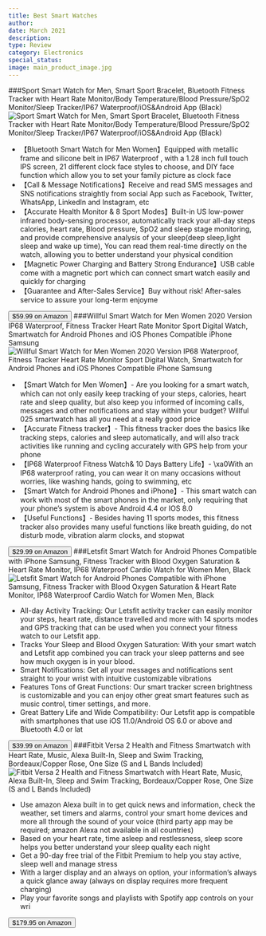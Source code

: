 ```yaml
---
title: Best Smart Watches
author: 
date: March 2021
description: 
type: Review
category: Electronics
special_status: 
image: main_product_image.jpg
---
```

###Sport Smart Watch for Men, Smart Sport Bracelet, Bluetooth Fitness Tracker with Heart Rate Monitor/Body Temperature/Blood Pressure/SpO2 Monitor/Sleep Tracker/IP67 Waterproof/iOS&Android App (Black)
![Sport Smart Watch for Men, Smart Sport Bracelet, Bluetooth Fitness Tracker with Heart Rate Monitor/Body Temperature/Blood Pressure/SpO2 Monitor/Sleep Tracker/IP67 Waterproof/iOS&Android App (Black)](https://images-na.ssl-images-amazon.com/images/I/71aTv3RKb1L.__AC_SX300_SY300_QL70_ML2_.jpg)
- 【Bluetooth Smart Watch for Men Women】Equipped with metallic frame and silicone belt in IP67 Waterproof , with a 1.28 inch full touch IPS screen, 21 different clock face styles to choose, and DIY face function which allow you to set your family picture as clock face
- 【Call & Message Notifications】Receive and read SMS messages and SNS notifications straightly from social App such as Facebook, Twitter, WhatsApp, LinkedIn and Instagram, etc
- 【Accurate Health Monitor & 8 Sport Modes】Built-in US low-power infrared body-sensing processor, automatically track your all-day steps calories, heart rate, Blood pressure, SpO2 and sleep stage monitoring, and provide comprehensive analysis of your sleep(deep sleep,light sleep and wake up time), You can read them real-time directly on the watch, allowing you to better understand your physical condition
- 【Magnetic Power Charging and Battery Strong Endurance】USB cable come with a magnetic port which can connect smart watch easily and quickly for charging
- 【Guarantee and After-Sales Service】Buy without risk! After-sales service to assure your long-term enjoyme

[<button class="button">$59.99 on Amazon</button>](https://www.amazon.com/gp/slredirect/picassoRedirect.html/ref=pa_sp_atf_aps_sr_pg1_1?ie=UTF8&adId=A0078271579BIZLP5LC0&url=%2FBracelet-Bluetooth-Temperature-Pressure-Waterproof%2Fdp%2FB08PB5LR89%2Fref%3Dsr_1_1_sspa%3Fdchild%3D1%26keywords%3Dsmart%2Bwatches%26qid%3D1614635155%26sr%3D8-1-spons%26psc%3D1%26smid%3DA2T9GM9VAYKWNS&qualifier=1614635155&id=1090365075157443&widgetName=sp_atf)
###Willful Smart Watch for Men Women 2020 Version IP68 Waterproof, Fitness Tracker Heart Rate Monitor Sport Digital Watch, Smartwatch for Android Phones and iOS Phones Compatible iPhone Samsung
![Willful Smart Watch for Men Women 2020 Version IP68 Waterproof, Fitness Tracker Heart Rate Monitor Sport Digital Watch, Smartwatch for Android Phones and iOS Phones Compatible iPhone Samsung](https://images-na.ssl-images-amazon.com/images/I/51Gn97aDMoL.__AC_SX300_SY300_QL70_ML2_.jpg)
- 【Smart Watch for Men Women】- Are you looking for a smart watch, which can not only easily keep tracking of your steps, calories, heart rate and sleep quality, but also keep you informed of incoming calls, messages and other notifications and stay within your budget? Willful 025 smartwatch has all you need at a really good price
- 【Accurate Fitness tracker】- This fitness tracker does the basics like tracking steps, calories and sleep automatically, and will also track activities like running and cycling accurately with GPS help from your phone
- 【IP68 Waterproof Fitness Watch& 10 Days Battery Life】- \xa0With an IP68 waterproof rating, you can wear it on many occasions without worries, like washing hands, going to swimming, etc
- 【Smart Watch for Android Phones and iPhone】- This smart watch can work with most of the smart phones in the market, only requiring that your phone’s system is above Android 4.4 or IOS 8.0
- 【Useful Functions】- Besides having 11 sports modes, this fitness tracker also provides many useful functions like breath guiding, do not disturb mode, vibration alarm clocks, and stopwat

[<button class="button">$29.99 on Amazon</button>](https://www.amazon.com/gp/slredirect/picassoRedirect.html/ref=pa_sp_atf_aps_sr_pg1_1?ie=UTF8&adId=A00120203RS0SG25YCD5G&url=%2FWillful-Version-Waterproof-Smartwatch-Compatible%2Fdp%2FB086MYGTM9%2Fref%3Dsr_1_2_sspa%3Fdchild%3D1%26keywords%3Dsmart%2Bwatches%26qid%3D1614635155%26sr%3D8-2-spons%26psc%3D1%26smid%3DA20683QGSKSZBW&qualifier=1614635155&id=1090365075157443&widgetName=sp_atf)
###Letsfit Smart Watch for Android Phones Compatible with iPhone Samsung, Fitness Tracker with Blood Oxygen Saturation & Heart Rate Monitor, IP68 Waterproof Cardio Watch for Women Men, Black
![Letsfit Smart Watch for Android Phones Compatible with iPhone Samsung, Fitness Tracker with Blood Oxygen Saturation & Heart Rate Monitor, IP68 Waterproof Cardio Watch for Women Men, Black](https://images-na.ssl-images-amazon.com/images/I/61Cc0WJPkZL.__AC_SX300_SY300_QL70_ML2_.jpg)
- All-day Activity Tracking: Our Letsfit activity tracker can easily monitor your steps, heart rate, distance travelled and more with 14 sports modes and GPS tracking that can be used when you connect your fitness watch to our Letsfit app.
- Tracks Your Sleep and Blood Oxygen Saturation: With your smart watch and Letsfit app combined you can track your sleep patterns and see how much oxygen is in your blood.
- Smart Notifications: Get all your messages and notifications sent straight to your wrist with intuitive customizable vibrations
- Features Tons of Great Functions: Our smart tracker screen brightness is customizable and you can enjoy other great smart features such as music control, timer settings, and more.
- Great Battery Life and Wide Compatibility: Our Letsfit app is compatible with smartphones that use iOS 11.0/Android OS 6.0 or above and Bluetooth 4.0 or lat

[<button class="button">$39.99 on Amazon</button>](https://www.amazon.com/Letsfit-Android-Compatible-Saturation-Waterproof/dp/B08R9P1D3H/ref=sr_1_5?dchild=1&keywords=smart+watches&qid=1614635155&sr=8-5)
###Fitbit Versa 2 Health and Fitness Smartwatch with Heart Rate, Music, Alexa Built-In, Sleep and Swim Tracking, Bordeaux/Copper Rose, One Size (S and L Bands Included)
![Fitbit Versa 2 Health and Fitness Smartwatch with Heart Rate, Music, Alexa Built-In, Sleep and Swim Tracking, Bordeaux/Copper Rose, One Size (S and L Bands Included)](https://images-na.ssl-images-amazon.com/images/I/71jiGaztijL.__AC_SX300_SY300_QL70_ML2_.jpg)
- Use amazon Alexa built in to get quick news and information, check the weather, set timers and alarms, control your smart home devices and more all through the sound of your voice (third party app may be required; amazon Alexa not available in all countries)
- Based on your heart rate, time asleep and restlessness, sleep score helps you better understand your sleep quality each night
- Get a 90-day free trial of the Fitbit Premium to help you stay active, sleep well and manage stress
- With a larger display and an always on option, your information’s always a quick glance away (always on display requires more frequent charging)
- Play your favorite songs and playlists with Spotify app controls on your wri

[<button class="button">$179.95 on Amazon</button>](https://www.amazon.com/Fitbit-Smartwatch-Tracking-Bordeaux-Included/dp/B07TWFWJDZ/ref=sxin_9?ascsubtag=amzn1.osa.c1fd9994-326d-43b1-8002-d38dcc0089a9.ATVPDKIKX0DER.en_US&creativeASIN=B07TWFWJDZ&cv_ct_cx=smart+watches&cv_ct_id=amzn1.osa.c1fd9994-326d-43b1-8002-d38dcc0089a9.ATVPDKIKX0DER.en_US&cv_ct_pg=search&cv_ct_we=asin&cv_ct_wn=osp-single-source-earns-comm&dchild=1&keywords=smart+watches&linkCode=oas&pd_rd_i=B07TWFWJDZ&pd_rd_r=9ad21c5b-40e6-4049-a920-82196cf12273&pd_rd_w=8r52l&pd_rd_wg=VpBBZ&pf_rd_p=35b32c02-1b41-4e49-9b89-0297af2446e1&pf_rd_r=3T4HSTX58AFAGDA0K6AD&qid=1614635155&sr=1-1-64f3a41a-73ca-403a-923c-8152c45485fe&tag=evdy-20)
